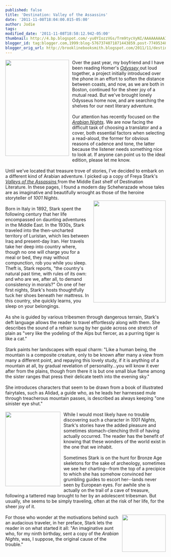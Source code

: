 ```yaml
---
published: false
title: 'Destination: Valley of the Assassins'
date: '2011-11-08T18:04:00.015-05:00'
author: Jodie
tags: 
modified_date: '2011-11-08T18:58:12.942-05:00'
thumbnail: http://4.bp.blogspot.com/-yu0YIozzVGs/Trm9tycVyNI/AAAAAAAAAIw/bqo2-my0TjY/s72-c/book-thousand-nights-one-night-not-available-paperback-cover-art.jpg
blogger_id: tag:blogger.com,1999:blog-5767374071871443859.post-7749534858562207737
blogger_orig_url: http://brooklinebooksmith.blogspot.com/2011/11/destination-valley-of-assassins.html
---
```


<a href="http://4.bp.blogspot.com/-yu0YIozzVGs/Trm9tycVyNI/AAAAAAAAAIw/bqo2-my0TjY/s1600/book-thousand-nights-one-night-not-available-paperback-cover-art.jpg"><img style="MARGIN: 0px 10px 10px 0px; WIDTH: 200px; FLOAT: left; HEIGHT: 302px; CURSOR: hand" id="BLOGGER_PHOTO_ID_5672773799982254290" border="0" alt="" src="http://4.bp.blogspot.com/-yu0YIozzVGs/Trm9tycVyNI/AAAAAAAAAIw/bqo2-my0TjY/s320/book-thousand-nights-one-night-not-available-paperback-cover-art.jpg" /></a>Over the past year, my boyfriend and I have been reading Homer's <a href="http://www.brooklinebooksmith-shop.com/book/9780140268867"><em>Odyssey</em> </a>out loud together, a project initially introduced over the phone in an effort to soften the distance between coasts, and now, as we are both in Boston, continued for the sheer joy of a mutual read. But we've brought lonely Odysseus home now, and are searching the shelves for our next literary adventure.<br /><br />Our attention has recently focused on the <em><a href="http://www.brooklinebooksmith-shop.com/book/9780192750136">Arabian Nights</a></em>. We are now facing the difficult task of choosing a translator and a cover, both essential factors when selecting a read-aloud, the former for obvious reasons of cadence and tone, the latter because the listener needs something nice to look at. If anyone can point us to the ideal edition, please let me know.<br /><br />Until we've located that treasure trove of stories, I've decided to embark on a different kind of Arabian adventure. I picked up a copy of Freya Stark's <a href="http://www.brooklinebooksmith-shop.com/book/9780375757532"><em>Valleys of the Assassins</em> </a>from the Middle East shelf of Destination Literature. In these pages, I found a modern day Scheherazade whose tales are as imaginative and beautifully wrought as those of the heroine storyteller of <em>1001 Nights</em>.<br /><a href="http://2.bp.blogspot.com/-HyQMpqlYmE4/Trm9BmCUlpI/AAAAAAAAAIY/6CqlbXRLPM8/s1600/freya-stark_web.jpg"><img style="MARGIN: 0px 0px 10px 10px; WIDTH: 227px; FLOAT: right; HEIGHT: 320px; CURSOR: hand" id="BLOGGER_PHOTO_ID_5672773040737654418" border="0" alt="" src="http://2.bp.blogspot.com/-HyQMpqlYmE4/Trm9BmCUlpI/AAAAAAAAAIY/6CqlbXRLPM8/s320/freya-stark_web.jpg" /></a><br />Born in Italy in 1892, Stark spent the following century that her life encompassed on daunting adventures in the Middle East. In the 1930s, Stark traveled into the then-uncharted territory of Luristan, which lies between Iraq and present-day Iran. Her travels take her deep into country where, though no one will charge you for a meal or bed, they may without compunction, rob you while you sleep. Theft is, Stark reports, "the country's natural past time, with rules of its own: and who are we, after all, to demand consistency in morals?" On one of her first nights, Stark's hosts thoughtfully tuck her shoes beneath her mattress. In this country, she quickly learns, you sleep on your belongings.<br /><br />As she is guided by various tribesmen through dangerous terrain, Stark's deft language allows the reader to travel effortlessly along with them. She describes the sound of a refrain sung by her guide across one stretch of plain as "very like the yodeling of the Alps but fiercer, as a purring tiger is like a cat."<br /><br />Stark paints her landscapes with equal charm: "Like a human being, the mountain is a composite creature, only to be known after many a view from many a different point, and repaying this lovely study, if it is anything of a mountain at all, by gradual revelation of personality...you will know it ever after from the plains, though from there it is but one small blue flame among the sister ranges that press their delicate teeth into the evening sky."<br /><br />She introduces characters that seem to be drawn from a book of illustrated fairytales, such as Alidad, a guide who, as he leads her harnessed mule through treacherous mountain passes, is described as always keeping "one sinister eye shut."<br /><br /><a href="http://2.bp.blogspot.com/-Gqoz6Y21vpM/Trm_ysKI8lI/AAAAAAAAAJU/Uqi9QyCkQHs/s1600/19743549.jpg"><img style="MARGIN: 0px 10px 10px 0px; WIDTH: 173px; FLOAT: left; HEIGHT: 234px; CURSOR: hand" id="BLOGGER_PHOTO_ID_5672776083217904210" border="0" alt="" src="http://2.bp.blogspot.com/-Gqoz6Y21vpM/Trm_ysKI8lI/AAAAAAAAAJU/Uqi9QyCkQHs/s320/19743549.jpg" /></a>While I would most likely have no trouble discovering such a character in <em>1001 Nights</em>, Stark's stories have the added pleasure and sometimes stomach-clenching thrill of having actually occurred. The reader has the benefit of knowing that these wonders of the world exist in the one that we inhabit.<br /><br />Sometimes Stark is on the hunt for Bronze Age skeletons for the sake of archeology, sometimes we see her charting--from the top of a precipice to which she has somehow convinced her grumbling guides to escort her--lands never seen by European eyes. For awhile she is actually on the trail of a cave of treasure, following a tattered map brought to her by an adolescent tribesman. But usually, she seems to be simply traveling, often at the risk of her life, for the sheer joy of it.<br /><br /><img style="MARGIN: 0px 0px 10px 10px; WIDTH: 137px; FLOAT: right; HEIGHT: 117px; CURSOR: hand" id="BLOGGER_PHOTO_ID_5672774909763234578" border="0" alt="" src="http://4.bp.blogspot.com/-RQQ8QGqBR7Y/Trm-uYsvqxI/AAAAAAAAAJI/rVFxrwdjs1w/s320/scheherazade.jpg" />For those who wonder at the motivations behind such an audacious traveler, in her preface, Stark lets the reader in on what started it all: "An imaginative aunt who, for my ninth birthday, sent a copy of the <em>Arabian Nights</em>, was, I suppose, the original cause of the trouble."